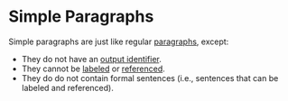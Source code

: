 # Simple Paragraphs

Simple paragraphs are just like regular [paragraphs](./paragraph.md), except:

* They do not have an
  [output identifier](./general/identifier.md#output-identifiers).
* They cannot be [labeled](./general/label.md) or
  [referenced](./text.md#references).
* They do do not contain formal sentences (i.e., sentences that can be labeled
  and referenced).
